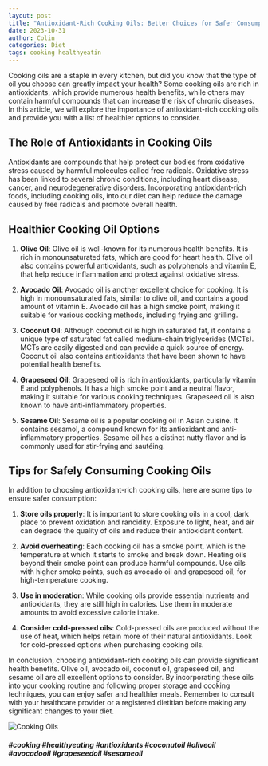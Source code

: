 ```yaml
---
layout: post
title: "Antioxidant-Rich Cooking Oils: Better Choices for Safer Consumption"
date: 2023-10-31
author: Colin
categories: Diet
tags: cooking healthyeatin
---
```


Cooking oils are a staple in every kitchen, but did you know that the type of oil you choose can greatly impact your health? Some cooking oils are rich in antioxidants, which provide numerous health benefits, while others may contain harmful compounds that can increase the risk of chronic diseases. In this article, we will explore the importance of antioxidant-rich cooking oils and provide you with a list of healthier options to consider.

## The Role of Antioxidants in Cooking Oils

Antioxidants are compounds that help protect our bodies from oxidative stress caused by harmful molecules called free radicals. Oxidative stress has been linked to several chronic conditions, including heart disease, cancer, and neurodegenerative disorders. Incorporating antioxidant-rich foods, including cooking oils, into our diet can help reduce the damage caused by free radicals and promote overall health.

## Healthier Cooking Oil Options

1. **Olive Oil**: Olive oil is well-known for its numerous health benefits. It is rich in monounsaturated fats, which are good for heart health. Olive oil also contains powerful antioxidants, such as polyphenols and vitamin E, that help reduce inflammation and protect against oxidative stress.

2. **Avocado Oil**: Avocado oil is another excellent choice for cooking. It is high in monounsaturated fats, similar to olive oil, and contains a good amount of vitamin E. Avocado oil has a high smoke point, making it suitable for various cooking methods, including frying and grilling.

3. **Coconut Oil**: Although coconut oil is high in saturated fat, it contains a unique type of saturated fat called medium-chain triglycerides (MCTs). MCTs are easily digested and can provide a quick source of energy. Coconut oil also contains antioxidants that have been shown to have potential health benefits.

4. **Grapeseed Oil**: Grapeseed oil is rich in antioxidants, particularly vitamin E and polyphenols. It has a high smoke point and a neutral flavor, making it suitable for various cooking techniques. Grapeseed oil is also known to have anti-inflammatory properties.

5. **Sesame Oil**: Sesame oil is a popular cooking oil in Asian cuisine. It contains sesamol, a compound known for its antioxidant and anti-inflammatory properties. Sesame oil has a distinct nutty flavor and is commonly used for stir-frying and sautéing.

## Tips for Safely Consuming Cooking Oils

In addition to choosing antioxidant-rich cooking oils, here are some tips to ensure safer consumption:

1. **Store oils properly**: It is important to store cooking oils in a cool, dark place to prevent oxidation and rancidity. Exposure to light, heat, and air can degrade the quality of oils and reduce their antioxidant content.

2. **Avoid overheating**: Each cooking oil has a smoke point, which is the temperature at which it starts to smoke and break down. Heating oils beyond their smoke point can produce harmful compounds. Use oils with higher smoke points, such as avocado oil and grapeseed oil, for high-temperature cooking.

3. **Use in moderation**: While cooking oils provide essential nutrients and antioxidants, they are still high in calories. Use them in moderate amounts to avoid excessive calorie intake.

4. **Consider cold-pressed oils**: Cold-pressed oils are produced without the use of heat, which helps retain more of their natural antioxidants. Look for cold-pressed options when purchasing cooking oils.

In conclusion, choosing antioxidant-rich cooking oils can provide significant health benefits. Olive oil, avocado oil, coconut oil, grapeseed oil, and sesame oil are all excellent options to consider. By incorporating these oils into your cooking routine and following proper storage and cooking techniques, you can enjoy safer and healthier meals. Remember to consult with your healthcare provider or a registered dietitian before making any significant changes to your diet. 

![Cooking Oils](https://source.unsplash.com/1600x900/?cooking-oils) 

##### #cooking #healthyeating #antioxidants #coconutoil #oliveoil #avocadooil #grapeseedoil #sesameoil